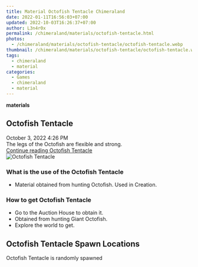```yaml
---
title: Material Octofish Tentacle Chimeraland
date: 2022-01-11T16:56:03+07:00
updated: 2022-10-03T16:26:37+07:00
author: L3n4r0x
permalink: /chimeraland/materials/octofish-tentacle.html
photos:
  - /chimeraland/materials/octofish-tentacle/octofish-tentacle.webp
thumbnail: /chimeraland/materials/octofish-tentacle/octofish-tentacle.webp
tags:
  - chimeraland
  - material
categories:
  - Games
  - chimeraland
  - material
---
```


<link
  rel="stylesheet"
  href="https://rawcdn.githack.com/dimaslanjaka/Web-Manajemen/870a349/css/bootstrap-5-3-0-alpha3-wrapper.css"
/>
<section id="bootstrap-wrapper">
  <div data-bs-theme="dark">
    <div
      class="row g-0 border rounded overflow-hidden flex-md-row mb-4 shadow-sm position-relative bg-dark text-light"
    >
      <div class="col p-4 d-flex flex-column position-static">
        <strong class="d-inline-block mb-2 text-success">materials</strong>
        <h2 class="mb-0">Octofish Tentacle</h2>
        <div class="mb-1 text-muted">October 3, 2022 4:26 PM</div>
        <div class="mb-2 border p-1">
          The legs of the Octofish are flexible and strong.
        </div>
        <a
          href="/chimeraland/materials/octofish-tentacle.html"
          class="stretched-link d-none text-primary"
          >Continue reading Octofish Tentacle</a
        >
      </div>
      <div class="col-auto d-none d-md-block d-lg-block">
        <img
          src="https://www.webmanajemen.com/chimeraland/materials/octofish-tentacle/octofish-tentacle.webp"
          alt="Octofish Tentacle"
        />
      </div>
    </div>
    <div class="row">
      <div class="col-lg-6 col-12 mb-2">
        <div class="card">
          <div class="card-body">
            <h3 class="card-title">What is the use of the Octofish Tentacle</h3>
            <div class="card-text">
              <ul>
                <li>
                  Material obtained from hunting Octofish. Used in Creation.
                </li>
              </ul>
            </div>
          </div>
        </div>
      </div>
      <div class="col-lg-6 col-12 mb-2">
        <div class="card">
          <div class="card-body">
            <h3 class="card-title">How to get Octofish Tentacle</h3>
            <div class="card-text">
              <ul>
                <li>Go to the Auction House to obtain it.</li>
                <li>Obtained from hunting Giant Octofish.</li>
                <li>Explore the world to get.</li>
              </ul>
            </div>
          </div>
        </div>
      </div>
      <div class="col-12 mb-2">
        <h2>Octofish Tentacle Spawn Locations</h2>
        <p>Octofish Tentacle is randomly spawned</p>
      </div>
    </div>
  </div>
</section>